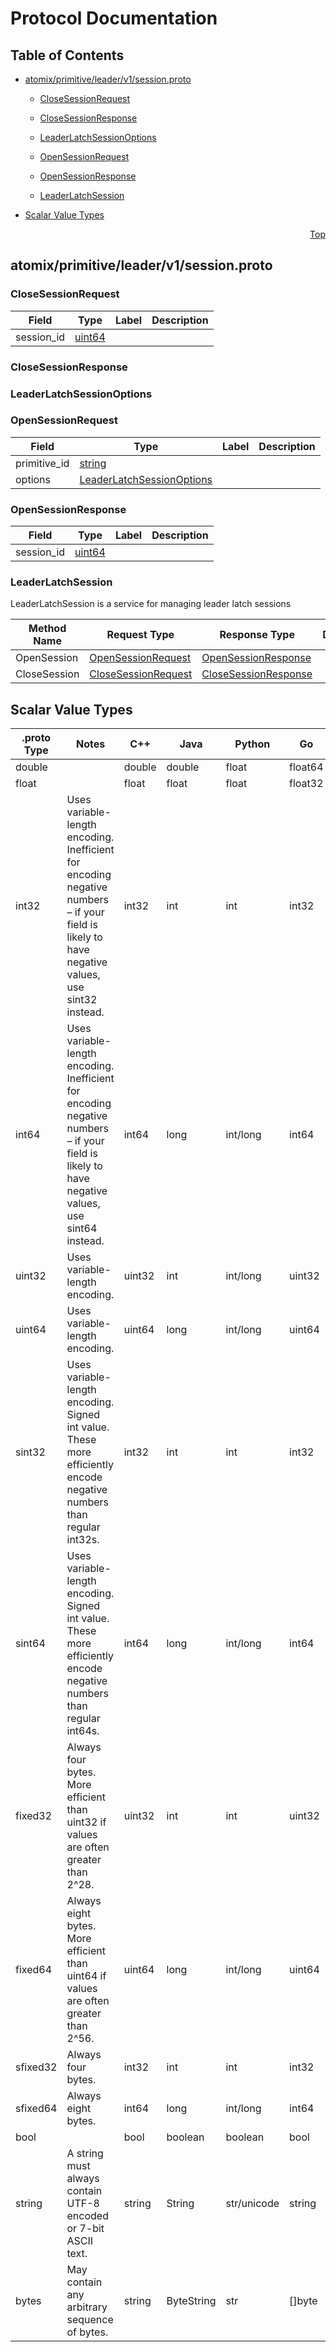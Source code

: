 # Protocol Documentation
<a name="top"></a>

## Table of Contents

- [atomix/primitive/leader/v1/session.proto](#atomix/primitive/leader/v1/session.proto)
    - [CloseSessionRequest](#atomix.primitive.leader.v1.CloseSessionRequest)
    - [CloseSessionResponse](#atomix.primitive.leader.v1.CloseSessionResponse)
    - [LeaderLatchSessionOptions](#atomix.primitive.leader.v1.LeaderLatchSessionOptions)
    - [OpenSessionRequest](#atomix.primitive.leader.v1.OpenSessionRequest)
    - [OpenSessionResponse](#atomix.primitive.leader.v1.OpenSessionResponse)
  
    - [LeaderLatchSession](#atomix.primitive.leader.v1.LeaderLatchSession)
  
- [Scalar Value Types](#scalar-value-types)



<a name="atomix/primitive/leader/v1/session.proto"></a>
<p align="right"><a href="#top">Top</a></p>

## atomix/primitive/leader/v1/session.proto



<a name="atomix.primitive.leader.v1.CloseSessionRequest"></a>

### CloseSessionRequest



| Field | Type | Label | Description |
| ----- | ---- | ----- | ----------- |
| session_id | [uint64](#uint64) |  |  |






<a name="atomix.primitive.leader.v1.CloseSessionResponse"></a>

### CloseSessionResponse







<a name="atomix.primitive.leader.v1.LeaderLatchSessionOptions"></a>

### LeaderLatchSessionOptions







<a name="atomix.primitive.leader.v1.OpenSessionRequest"></a>

### OpenSessionRequest



| Field | Type | Label | Description |
| ----- | ---- | ----- | ----------- |
| primitive_id | [string](#string) |  |  |
| options | [LeaderLatchSessionOptions](#atomix.primitive.leader.v1.LeaderLatchSessionOptions) |  |  |






<a name="atomix.primitive.leader.v1.OpenSessionResponse"></a>

### OpenSessionResponse



| Field | Type | Label | Description |
| ----- | ---- | ----- | ----------- |
| session_id | [uint64](#uint64) |  |  |





 

 

 


<a name="atomix.primitive.leader.v1.LeaderLatchSession"></a>

### LeaderLatchSession
LeaderLatchSession is a service for managing leader latch sessions

| Method Name | Request Type | Response Type | Description |
| ----------- | ------------ | ------------- | ------------|
| OpenSession | [OpenSessionRequest](#atomix.primitive.leader.v1.OpenSessionRequest) | [OpenSessionResponse](#atomix.primitive.leader.v1.OpenSessionResponse) |  |
| CloseSession | [CloseSessionRequest](#atomix.primitive.leader.v1.CloseSessionRequest) | [CloseSessionResponse](#atomix.primitive.leader.v1.CloseSessionResponse) |  |

 



## Scalar Value Types

| .proto Type | Notes | C++ | Java | Python | Go | C# | PHP | Ruby |
| ----------- | ----- | --- | ---- | ------ | -- | -- | --- | ---- |
| <a name="double" /> double |  | double | double | float | float64 | double | float | Float |
| <a name="float" /> float |  | float | float | float | float32 | float | float | Float |
| <a name="int32" /> int32 | Uses variable-length encoding. Inefficient for encoding negative numbers – if your field is likely to have negative values, use sint32 instead. | int32 | int | int | int32 | int | integer | Bignum or Fixnum (as required) |
| <a name="int64" /> int64 | Uses variable-length encoding. Inefficient for encoding negative numbers – if your field is likely to have negative values, use sint64 instead. | int64 | long | int/long | int64 | long | integer/string | Bignum |
| <a name="uint32" /> uint32 | Uses variable-length encoding. | uint32 | int | int/long | uint32 | uint | integer | Bignum or Fixnum (as required) |
| <a name="uint64" /> uint64 | Uses variable-length encoding. | uint64 | long | int/long | uint64 | ulong | integer/string | Bignum or Fixnum (as required) |
| <a name="sint32" /> sint32 | Uses variable-length encoding. Signed int value. These more efficiently encode negative numbers than regular int32s. | int32 | int | int | int32 | int | integer | Bignum or Fixnum (as required) |
| <a name="sint64" /> sint64 | Uses variable-length encoding. Signed int value. These more efficiently encode negative numbers than regular int64s. | int64 | long | int/long | int64 | long | integer/string | Bignum |
| <a name="fixed32" /> fixed32 | Always four bytes. More efficient than uint32 if values are often greater than 2^28. | uint32 | int | int | uint32 | uint | integer | Bignum or Fixnum (as required) |
| <a name="fixed64" /> fixed64 | Always eight bytes. More efficient than uint64 if values are often greater than 2^56. | uint64 | long | int/long | uint64 | ulong | integer/string | Bignum |
| <a name="sfixed32" /> sfixed32 | Always four bytes. | int32 | int | int | int32 | int | integer | Bignum or Fixnum (as required) |
| <a name="sfixed64" /> sfixed64 | Always eight bytes. | int64 | long | int/long | int64 | long | integer/string | Bignum |
| <a name="bool" /> bool |  | bool | boolean | boolean | bool | bool | boolean | TrueClass/FalseClass |
| <a name="string" /> string | A string must always contain UTF-8 encoded or 7-bit ASCII text. | string | String | str/unicode | string | string | string | String (UTF-8) |
| <a name="bytes" /> bytes | May contain any arbitrary sequence of bytes. | string | ByteString | str | []byte | ByteString | string | String (ASCII-8BIT) |

